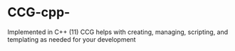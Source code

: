 # CCG-cpp-
Implemented in C++ (11) CCG helps with creating, managing, scripting, and templating as needed for your development
